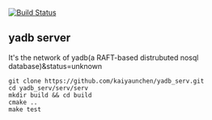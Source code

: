 [![Build Status](https://api.travis-ci.org/kaiyuanchen/yadb_serv.svg?branch=master)](https://travis-ci.org/github/kaiyuanchen/yadb_serv)   
## yadb server   
It's the network of yadb(a RAFT-based distrubuted nosql database)&status=unknown

```
git clone https://github.com/kaiyaunchen/yadb_serv.git  
cd yadb_serv/serv/serv  
mkdir build && cd build  
cmake ..  
make test  
```
